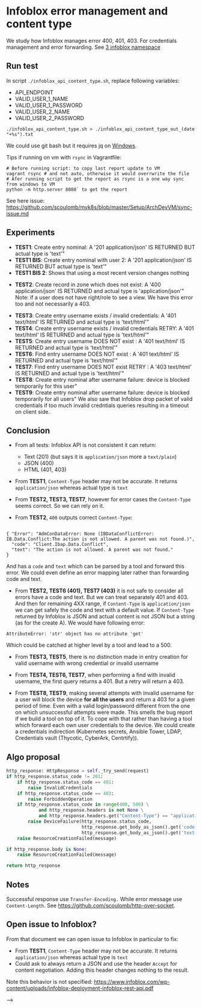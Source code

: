 # Infoblox error management and content type

We study how Infoblox manages error 400, 401, 403.
For credentials management and error forwarding.
See [3 infoblox namespace](../3-Infoblox-namespace.md#side-notes)

## Run test

In script `./infoblox_api_content_type.sh`, replace following variables:

- API_ENDPOINT
- VALID_USER_1_NAME
- VALID_USER_1_PASSWORD
- VALID_USER_2_NAME
- VALID_USER_2_PASSWORD 

````shell script
./infoblox_api_content_type.sh > ./infoblox_api_content_type_out_(date "+%s").txt
````

We could use git bash but it requires jq on [Windows](https://stackoverflow.com/questions/53967693/how-to-run-jq-from-gitbash-in-windows).

Tips if running on vm with `rsync` in Vagrantfile:

````shell script
# Before running script: to copy last report update to VM
vagrant rsync # and not auto, otherwise it would overrwrite the file
# Afer running script to get the report as rsync is a one way sync from windows to VM
python -m http.server 8080` to get the report
````
See here issue: https://github.com/scoulomb/myk8s/blob/master/Setup/ArchDevVM/sync-issue.md

## Experiments

- **TEST1**: Create entry nominal: A '201 application/json' IS RETURNED BUT actual type is 'text'"
- **TEST1 BIS**: Create entry nominal with user 2: A '201 application/json' IS RETURNED BUT actual type is 'text'"
- **TEST1 BIS 2**: Shows that using a most recent version changes nothing 
<!--(this version is not available everywhere) -->
- **TEST2**: Create record in zone which does not exist: A '400 application/json' IS RETURNED and actual type is 'application/json'"
Note: if a user does not have right/role to see a view. We have this error too and not necessarily a 403.
<!-- cf sre-setup / testV2 -->
- **TEST3**: Create entry username exists / invalid credentials: A '401 text/html' IS RETURNED and actual type is 'text/html'"
- **TEST4**: Create entry username exists / invalid credentials RETRY: A '401 text/html' IS RETURNED and actual type is 'text/html'"
- **TEST5**: Create entry username DOES NOT exist : A '401 text/html' IS RETURNED and actual type is 'text/html'"
- **TEST6**: Find entry username DOES NOT exist : A '401 text/html' IS RETURNED and actual type is 'text/html'"
- **TEST7**: Find entry username DOES NOT exist RETRY : A '403 text/html' IS RETURNED and actual type is 'text/html'"
- **TEST8**: Create entry nominal after username failure: device is blocked temporarily for this user"
- **TEST9**: Create entry nominal after username failure: device is blocked temporarily for all users"
We also saw that Infoblox drop packet of valid credentials if too much invalid credntials queries resulting in a timeout on client side.
<!-- ("DNS+non+regression+sporadic+failures") -->

## Conclusion 

- From all tests: Infoblox API is not consistent it can return:
    - Text (201) (but says it is `application/json` more a `text/plain`)
    - JSON (400)
    - HTML (401, 403)

- From **TEST1**, `Content-Type` header may not be accurate. It returns `application/json` whereas actual type is `text`

- From **TEST2, TEST3, TEST7**, however for error cases the `Content-Type` seems correct. So we can rely on it.

- From **TEST2**, `400` outputs correct `Content-Type`: 

````shell script

{ "Error": "AdmConDataError: None (IBDataConflictError: IB.Data.Conflict:The action is not allowed. A parent was not found.)",
  "code": "Client.Ibap.Data.Conflict",
  "text": "The action is not allowed. A parent was not found."
}
````
And has a `code` and `text` which can be parsed by a tool and forward this error.
We could even define an error mapping later rather than forwarding code and text.

- From **TEST2, TEST6 (401), TEST7 (403)** it is not safe to consider all errors have a code and text. 
But we can treat separately 401 and 403. And then for remaining 4XX range, if `Content-Type` is `application/json` we can get safely the code and text with a default value.
If `Content-Type` returned by Infoblox is JSON and actual content is not JSON but a string (as for the create A).
We would have following error:
````shell script
AttributeError: 'str' object has no attribute 'get'
````
<!-- easily reproducible with ut but not a ut, this is
"Assumption is made that Infoblox always returns a JSON in that case, thus we can have data={} but not data="
in test, same issue described in the code
-->

Which could be catched at higher level by a tool and lead to a 500. 

- From **TEST3, TEST5**, there is no distinction made in entry creation for valid username with wrong credential or invalid username

- From **TEST4, TEST6, TEST7**, when performing a find with invalid username, the first query returns a 401. But a retry will return a 403.
<!-- consistent with DNS PR#89 -->
- From **TEST8, TEST9**, making several attempts with invalid username for a user will block the device **for all the users** and return a 403 for a given period of time.
Even with a valid login/password different from the one on which unsuccessful attempts were made.
This smells the bug report if we build a tool on top of it.
To cope with that rather than having a tool which forward each own user credentials to the device. 
We could create a credentials indirection (Kubernetes secrets, Ansible Tower, LDAP, Credentials vault (Thycotic, CyberArk, Centrtify)).

<!-- NR comment: this will make shit for non reg, can test as described in section beginning:
201, 400 (error fwd case), 401 (from device), 403
and 401 when no credentials provided (connexion) 

and 5XX can not NR


Note 403 hard to test as a second failure will block the device.
2 "401" failure from device very close can then make nr fail, so issue if 2 nr runned closely -->

## Algo proposal

````python
http_response: HttpResponse = self._try_send(request)
if http_response.status_code != 201:
    if http_response.status_code == 401:
        raise InvalidCredentials
    if http_response.status_code == 403:
        raise ForbiddenOperation
    if http_response.status_code in range(400, 500) \
            and http_response.headers is not None \
            and http_response.headers.get("Content-Type") == "application/json":
        raise DeviceFailure(http_response.status_code,
                            http_response.get_body_as_json().get('code', ''),
                            http_response.get_body_as_json().get('text', ''))
    raise ResourceCreationFailed(message)

if http_response.body is None:
    raise ResourceCreationFailed(message)

return http_response
````

## Notes
 
Successful response use `Transfer-Encoding.`
While error message use `Content-Length`. 
See https://github.com/scoulomb/http-over-socket.


## Open issue to Infoblox?

From that document we can open issue to Infoblox in particular to fix:
- From **TEST1**, `Content-Type` header may not be accurate. It returns `application/json` whereas actual type is `text`
- Could ask to always return a JSON and use the header `Accept` for content negotiation.
Adding this header changes nothing to the result. 

Note this behavior is not specified: https://www.infoblox.com/wp-content/uploads/infoblox-deployment-infoblox-rest-api.pdf 

<!-- 
This page clear OK and link Infoblox ns OK
From this DNS PR#84 OK
And https://github.com/scoulomb/private_script/tree/main/dns-auto (script runned ok, concluded)
where issue to run the code mentionned https://github.com/scoulomb/myk8s/blob/master/Setup/ArchDevVM/known-issues.md (concluded, and link other proj ok)--> 
-->